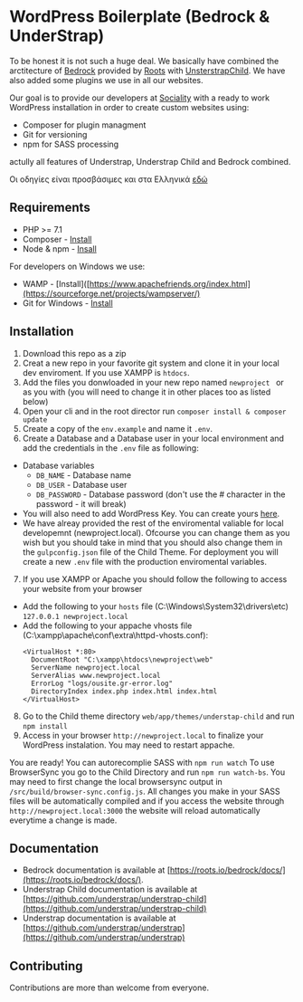 # WordPress Boilerplate (Bedrock & UnderStrap)

To be honest it is not such a huge deal. We basically have combined the arctitecture of [Bedrock](https://roots.io/bedrock/) provided by [Roots](https://roots.io/) with [UnsterstrapChild](https://github.com/understrap/understrap-child/). We have also added some plugins we use in all our websites.

Our goal is to provide our developers at [Sociality](https://sociality.coop) with a ready to work WordPress installation in order to create custom websites using:

* Composer for plugin managment
* Git for versioning
* npm for SASS processing

actully all features of Understrap, Understrap Child and Bedrock combined.

Οι οδηγίες είναι προσβάσιμες και στα Ελληνικά [εδώ](https://learn.sociality.gr/knwbase/wordpress-web-development-me-bedrock/)

## Requirements

* PHP >= 7.1
* Composer - [Install](https://getcomposer.org/doc/00-intro.md#installation-linux-unix-osx)
* Node & npm - [Insall](https://nodejs.org/en/)

For developers on Windows we use:

* WAMP - [Install]([https://www.apachefriends.org/index.html](https://sourceforge.net/projects/wampserver/)
* Git for Windows - [Install](https://git-scm.com/download/win)

## Installation

1. Download this repo as a zip
2. Creat a new repo in your favorite git system and clone it in your local dev enviroment. If you use XAMPP is `htdocs`.
3. Add the files you donwloaded in your new repo named `newproject ` or as you with (you will need to change it in other places too as listed below)
4. Open your cli and in the root director run `composer install & composer update`
5. Create a copy of the `env.example` and name it `.env`.
6. Create a Database and a Database user in your local environment and add the credentials in the `.env` file as following:
  * Database variables
    * `DB_NAME` - Database name
    * `DB_USER` - Database user
    * `DB_PASSWORD` - Database password (don't use the # character in the password - it will break)
  * You will also need to add WordPress Key. You can create yours [here](https://roots.io/salts.html).
  * We have alreay provided the rest of the enviromental valiable for local developemnt (newproject.local). Ofcourse you can change them as you wish but you should take in mind that you should also change them in the `gulpconfig.json` file of the Child Theme. For deployment you will create a new `.env` file with the production enviromental variables.
7. If you use XAMPP or Apache you should follow the following to access your website from your browser
  * Add the following to your `hosts` file (C:\Windows\System32\drivers\etc) `127.0.0.1 newproject.local` 
  * Add the following to your appache vhosts file (C:\xampp\apache\conf\extra\httpd-vhosts.conf):
    ```
    <VirtualHost *:80>
      DocumentRoot "C:\xampp\htdocs\newproject\web"
      ServerName newproject.local
      ServerAlias www.newproject.local
      ErrorLog "logs/ousite.gr-error.log"
      DirectoryIndex index.php index.html index.html
    </VirtualHost>
    ```
8. Go to the Child theme directory `web/app/themes/understap-child` and run `npm install`
9. Access in your browser `http://newproject.local` to finalize your WordPress instalation. You may need to restart appache.

You are ready! You can autorecomplie SASS with `npm run watch`
To use  BrowserSync you go to the Child Directory and run `npm run watch-bs`. You may need to first change the local browsersync output in `/src/build/browser-sync.config.js`. All changes you make in your SASS files will be automatically compiled and if you access the website through `http://newproject.local:3000` the website will reload automatically everytime a change is made.


## Documentation

* Bedrock documentation is available at [https://roots.io/bedrock/docs/](https://roots.io/bedrock/docs/).
* Understrap Child documentation is available at [https://github.com/understrap/understrap-child](https://github.com/understrap/understrap-child)
* Understrap documentation is available at [https://github.com/understrap/understrap](https://github.com/understrap/understrap)

## Contributing

Contributions are more than welcome from everyone. 
